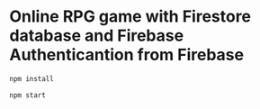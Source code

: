 # Online RPG game with Firestore database and Firebase Authenticantion from Firebase

```bash
npm install
```

```bash
npm start
```
